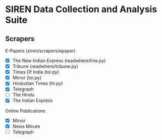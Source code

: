 # SIREN Data Collection and Analysis Suite

## Scrapers

E-Papers (siren/scrapers/epaper)

- [x] The New Indian Express (readwhere/tnie.py)
- [x] Tribune (readwhere/tribune.py)
- [x] Times Of India (toi.py)
- [x] Mirror (toi.py)
- [x] Hindustan Times (ht.py)
- [x] Telegraph
- [ ] The Hindu
- [x] The Indian Express

Online Publications

- [x] Mirror
- [x] News Minute
- [ ] Telegraph
